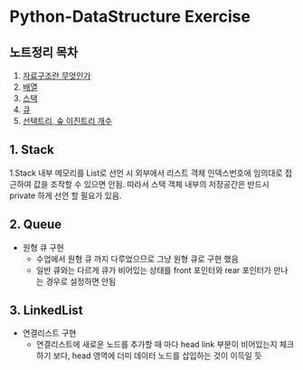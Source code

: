 # Python-DataStructure Exercise

## 노트정리 목차
1. [자료구조란 무엇인가](/Note/1.%20자료구조란%20무엇인가/1강%20자료구조란%20무엇인가.md)
2. [배열](/Note/2.%20배열/2강%20배열.md)
3. [스택](/Note/3.%20스택/3강%20스택.md)
4. [큐](/Note/4.%20큐/4강%20큐.md)
5. [선택트리, 숲 이진트리 개수](/Note/10.%20선택트리,%20숲,%20이진트리%20개수/10강%20선택트리,%20숲,%20이진트리%20개수.md)

## 1. Stack
1.Stack 내부 메모리를 List로 선언 시 외부에서 리스트 객체 인덱스번호에 임의대로 접근하여 값을 조작할 수 있으면 안됨. 따라서 스택 객체 내부의 저장공간은 반드시 private 하게 선언 할 필요가 있음.

## 2. Queue
- 원형 큐 구현
    - 수업에서 원형 큐 까지 다루었으므로 그냥 원형 큐로 구현 했음
    - 일반 큐와는 다르게 큐가 비어있는 상태를 front 포인터와 rear 포인터가 만나는 경우로 설정하면 안됨

## 3. LinkedList
- 연결리스트 구현
    - 연결리스트에 새로운 노드를 추가할 때 마다 head link 부분이 비어있는지 체크하기 보다, head 영역에 더미 데이터 노드를 삽입하는 것이 이득일 듯